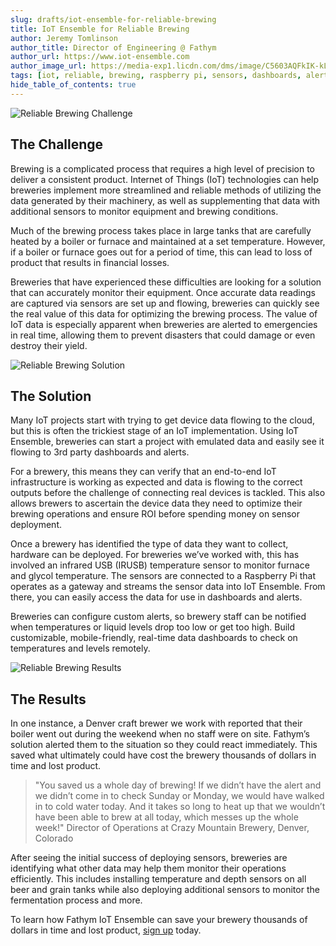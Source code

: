 ```yaml
---
slug: drafts/iot-ensemble-for-reliable-brewing
title: IoT Ensemble for Reliable Brewing
author: Jeremy Tomlinson
author_title: Director of Engineering @ Fathym
author_url: https://www.iot-ensemble.com
author_image_url: https://media-exp1.licdn.com/dms/image/C5603AQFkIK-kLZji_Q/profile-displayphoto-shrink_200_200/0/1517744970954?e=1617840000&v=beta&t=Cb3O5xbscYZtzsxK7ABot8biLash6plA39TV4BY0BwE
tags: [iot, reliable, brewing, raspberry pi, sensors, dashboards, alerts]
hide_table_of_contents: true
---
```


![Reliable Brewing Challenge](/img/screenshots/brewery-iot1.jpg)

## The Challenge

Brewing is a complicated process that requires a high level of precision to deliver a consistent product. Internet of Things (IoT) technologies can help breweries implement more streamlined and reliable methods of utilizing the data generated by their machinery, as well as supplementing that data with additional sensors to monitor equipment and brewing conditions.

Much of the brewing process takes place in large tanks that are carefully heated by a boiler or furnace and maintained at a set temperature. However, if a boiler or furnace goes out for a period of time, this can lead to loss of product that results in financial losses.

Breweries that have experienced these difficulties are looking for a solution that can accurately monitor their equipment. Once accurate data readings are captured via sensors are set up and flowing, breweries can quickly see the real value of this data for optimizing the brewing process. The value of IoT data is especially apparent when breweries are alerted to emergencies in real time, allowing them to prevent disasters that could damage or even destroy their yield.

![Reliable Brewing Solution](/img/screenshots/brewery-iot2.jpg)

## The Solution

Many IoT projects start with trying to get device data flowing to the cloud, but this is often the trickiest stage of an IoT implementation. Using IoT Ensemble, breweries can start a project with emulated data and easily see it flowing to 3rd party dashboards and alerts.

For a brewery, this means they can verify that an end-to-end IoT infrastructure is working as expected and data is flowing to the correct outputs before the challenge of connecting real devices is tackled. This also allows brewers to ascertain the device data they need to optimize their brewing operations and ensure ROI before spending money on sensor deployment.

Once a brewery has identified the type of data they want to collect, hardware can be deployed. For breweries we’ve worked with, this has involved an infrared USB (IRUSB) temperature sensor to monitor furnace and glycol temperature. The sensors are connected to a Raspberry Pi that operates as a gateway and streams the sensor data into IoT Ensemble. From there, you can easily access the data for use in dashboards and alerts.

Breweries can configure custom alerts, so brewery staff can be notified when temperatures or liquid levels drop too low or get too high. Build customizable, mobile-friendly, real-time data dashboards to check on temperatures and levels remotely.

![Reliable Brewing Results](/img/screenshots/iot-ensemble-connected-devices.png)

## The Results

In one instance, a Denver craft brewer we work with reported that their boiler went out during the weekend when no staff were on site. Fathym’s solution alerted them to the situation so they could react immediately. This saved what ultimately could have cost the brewery thousands of dollars in time and lost product.

> "You saved us a whole day of brewing! If we didn’t have the alert and we didn’t come in to check Sunday or Monday, we would have walked in to cold water today. And it takes so long to heat up that we wouldn’t have been able to brew at all today, which messes up the whole week!"
> Director of Operations at Crazy Mountain Brewery, Denver, Colorado

After seeing the initial success of deploying sensors, breweries are identifying what other data may help them monitor their operations efficiently. This includes installing temperature and depth sensors on all beer and grain tanks while also deploying additional sensors to monitor the fermentation process and more.

To learn how Fathym IoT Ensemble can save your brewery thousands of dollars in time and lost product, [sign up](https://www.iot-ensemble.com/dashboard) today.
